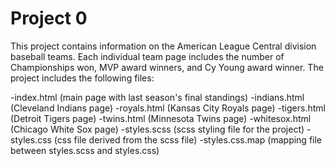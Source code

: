 # Project 0

This project contains information on the American League Central division
baseball teams. Each individual team page includes the number of Championships
won, MVP award winners, and Cy Young award winner. The project includes the
following files:

-index.html (main page with last season's final standings)
-indians.html (Cleveland Indians page)
-royals.html (Kansas City Royals page)
-tigers.html (Detroit Tigers page)
-twins.html (Minnesota Twins page)
-whitesox.html (Chicago White Sox page)
-styles.scss (scss styling file for the project)
-styles.css (css file derived from the scss file)
-styles.css.map (mapping file between styles.scss and styles.css)
